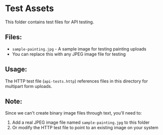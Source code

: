 # Test Assets

This folder contains test files for API testing.

## Files:
- `sample-painting.jpg` - A sample image for testing painting uploads
- You can replace this with any JPEG image file for testing

## Usage:
The HTTP test file (`api-tests.http`) references files in this directory for multipart form uploads.

## Note:
Since we can't create binary image files through text, you'll need to:
1. Add a real JPEG image file named `sample-painting.jpg` to this folder
2. Or modify the HTTP test file to point to an existing image on your system
